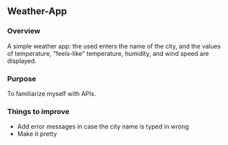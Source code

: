 ## Weather-App
### Overview
A simple weather app: the used enters the name of the city, and the values of temperature, "feels-like" temperature, humidity, and wind speed are displayed.
### Purpose
To familiarize myself with APIs.
### Things to improve
- Add error messages in case the city name is typed in wrong
- Make it pretty
